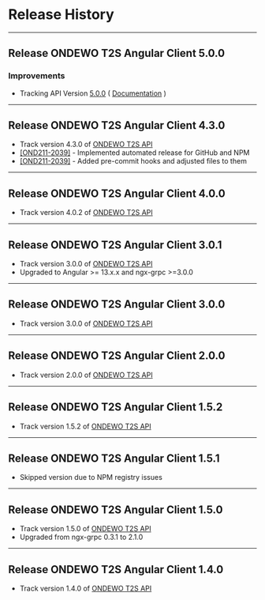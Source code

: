 # Release History

***************** 
## Release ONDEWO T2S Angular Client 5.0.0 
 
### Improvements 
 * Tracking API Version [5.0.0](https://github.com/ondewo/ondewo-t2s-api/releases/tag/5.0.0) ( [Documentation](https://ondewo.github.io/ondewo-t2s-api/) ) 


*****************

## Release ONDEWO T2S Angular Client 4.3.0

* Track version 4.3.0 of [ONDEWO T2S API](https://github.com/ondewo/ondewo-t2s-api/releases/tag/4.3.0)
* [[OND211-2039]](https://ondewo.atlassian.net/browse/OND211-2039) - Implemented automated release for GitHub and NPM
* [[OND211-2039]](https://ondewo.atlassian.net/browse/OND211-2039) - Added pre-commit hooks and adjusted files to them

*****************

## Release ONDEWO T2S Angular Client 4.0.0

* Track version 4.0.2 of [ONDEWO T2S API](https://github.com/ondewo/ondewo-t2s-api/releases/tag/4.0.2)

*****************

## Release ONDEWO T2S Angular Client 3.0.1

* Track version 3.0.0 of [ONDEWO T2S API](https://github.com/ondewo/ondewo-t2s-api/releases/tag/3.0.0)
* Upgraded to Angular >= 13.x.x and ngx-grpc >=3.0.0

*****************

## Release ONDEWO T2S Angular Client 3.0.0

* Track version 3.0.0 of [ONDEWO T2S API](https://github.com/ondewo/ondewo-t2s-api/releases/tag/3.0.0)

*****************

## Release ONDEWO T2S Angular Client 2.0.0

* Track version 2.0.0 of [ONDEWO T2S API](https://github.com/ondewo/ondewo-t2s-api/releases/tag/2.0.0)

*****************

## Release ONDEWO T2S Angular Client 1.5.2

* Track version 1.5.2 of [ONDEWO T2S API](https://github.com/ondewo/ondewo-t2s-api/releases/tag/1.5.2)

*****************

## Release ONDEWO T2S Angular Client 1.5.1

* Skipped version due to NPM registry issues

*****************

## Release ONDEWO T2S Angular Client 1.5.0

* Track version 1.5.0 of [ONDEWO T2S API](https://github.com/ondewo/ondewo-t2s-api/releases/tag/1.5.0)
* Upgraded from ngx-grpc 0.3.1 to 2.1.0

*****************

## Release ONDEWO T2S Angular Client 1.4.0

* Track version 1.4.0 of [ONDEWO T2S API](https://github.com/ondewo/ondewo-t2s-api/releases/tag/1.4.0)
